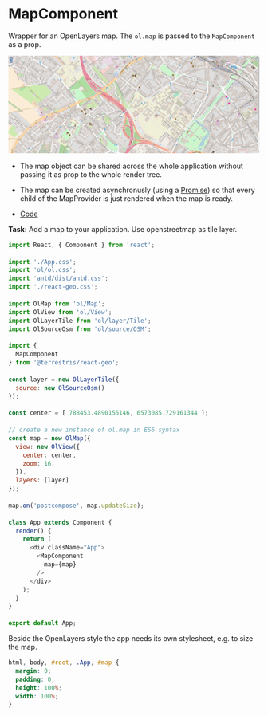 # MapComponent

Wrapper for an OpenLayers map. The `ol.map` is passed to the `MapComponent` as a prop.

[![](../screenshots/map_component.png)](../screenshots/map_component.png)

* The map object can be shared across the whole application without passing it as prop to the whole render tree.
* The map can be created asynchronusly (using a [Promise](https://developer.mozilla.org/de/docs/Web/JavaScript/Reference/Global_Objects/Promise)) so that every child of the MapProvider is just rendered when the map is ready.

* [Code](https://github.com/terrestris/react-geo/blob/master/src/Map/MapComponent/MapComponent.jsx)

**Task:** Add a map to your application. Use openstreetmap as tile layer.

```javascript
import React, { Component } from 'react';

import './App.css';
import 'ol/ol.css';
import 'antd/dist/antd.css';
import './react-geo.css';

import OlMap from 'ol/Map';
import OlView from 'ol/View';
import OlLayerTile from 'ol/layer/Tile';
import OlSourceOsm from 'ol/source/OSM';

import {
  MapComponent
} from '@terrestris/react-geo';

const layer = new OlLayerTile({
  source: new OlSourceOsm()
});

const center = [ 788453.4890155146, 6573085.729161344 ];

// create a new instance of ol.map in ES6 syntax
const map = new OlMap({
  view: new OlView({
    center: center,
    zoom: 16,
  }),
  layers: [layer]
});

map.on('postcompose', map.updateSize);

class App extends Component {
  render() {
    return (
      <div className="App">
        <MapComponent
          map={map}
        />
      </div>
    );
  }
}

export default App;

```

Beside the OpenLayers style the app needs its own stylesheet, e.g. to size the map.
```css
html, body, #root, .App, #map {
  margin: 0;
  padding: 0;
  height: 100%;
  width: 100%;
}
```
